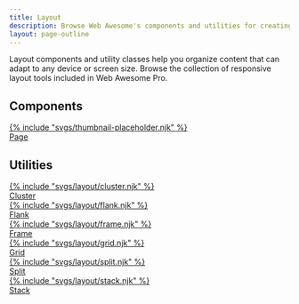 ```yaml
---
title: Layout
description: Browse Web Awesome's components and utilities for creating responsive web layouts.
layout: page-outline
---
```


<style>
  wa-page > main {
    max-width: 120ch;
    margin-inline: auto;
  }
  .index-grid wa-card::part(header) {
    background-color: var(--wa-color-neutral-fill-quiet);
    border-bottom: none;
  }
  wa-card .component-name {
    font-size: var(--wa-font-size-s);
    font-weight: var(--wa-font-weight-action);
  }
</style>

<p style="max-width: 80ch">Layout components and utility classes help you organize content that can adapt to any device or screen size. Browse the collection of responsive layout tools included in Web Awesome Pro.</p>

<div class="index-grid wa-grid wa-gap-2xl">
  <h2 class="index-category wa-span-grid">Components</h2>
  <a href="/docs/components/page">
    <wa-card with-header>
      <div slot="header">
        {% include "svgs/thumbnail-placeholder.njk" %}
      </div>
      <span class="component-name">Page</span>
    </wa-card>
  </a>
  <h2 class="index-category wa-span-grid">Utilities</h2>
  <a href="/docs/layout/cluster">
    <wa-card with-header>
      <div slot="header">
        {% include "svgs/layout/cluster.njk" %}
      </div>
      <span class="component-name">Cluster</span>
    </wa-card>
  </a>
  <a href="/docs/layout/flank">
    <wa-card with-header>
      <div slot="header">
        {% include "svgs/layout/flank.njk" %}
      </div>
      <span class="component-name">Flank</span>
    </wa-card>
  </a>
  <a href="/docs/layout/frame">
    <wa-card with-header>
      <div slot="header">
        {% include "svgs/layout/frame.njk" %}
      </div>
      <span class="component-name">Frame</span>
    </wa-card>
  </a>
  <a href="/docs/layout/grid">
    <wa-card with-header>
      <div slot="header">
        {% include "svgs/layout/grid.njk" %}
      </div>
      <span class="component-name">Grid</span>
    </wa-card>
  </a>
  <a href="/docs/layout/split">
    <wa-card with-header>
      <div slot="header">
        {% include "svgs/layout/split.njk" %}
      </div>
      <span class="component-name">Split</span>
    </wa-card>
  </a>
  <a href="/docs/layout/stack">
    <wa-card with-header>
      <div slot="header">
        {% include "svgs/layout/stack.njk" %}
      </div>
      <span class="component-name">Stack</span>
    </wa-card>
  </a>
</div>